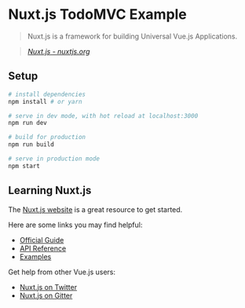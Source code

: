 # Nuxt.js TodoMVC Example

> Nuxt.js is a framework for building Universal Vue.js Applications.

> _[Nuxt.js - nuxtjs.org](https://nuxtjs.org)_

## Setup

```bash
# install dependencies
npm install # or yarn

# serve in dev mode, with hot reload at localhost:3000
npm run dev

# build for production
npm run build

# serve in production mode
npm start
```

## Learning Nuxt.js

The [Nuxt.js website](https://nuxtjs.org/) is a great resource to get started.

Here are some links you may find helpful:

* [Official Guide](https://nuxtjs.org/guide)
* [API Reference](https://nuxtjs.org/api)
* [Examples](https://nuxtjs.org/examples)

Get help from other Vue.js users:

* [Nuxt.js on Twitter](https://twitter.com/nuxt_js)
* [Nuxt.js on Gitter](https://gitter.im/nuxt/nuxt.js)
